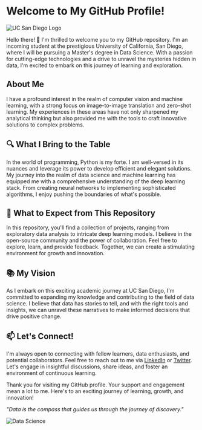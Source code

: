# Welcome to My GitHub Profile!

<img src="[https://upload.wikimedia.org/wikipedia/commons/thumb/9/9d/UCSD_Seal.svg/150px-UCSD_Seal.svg.png](https://www.google.com/imgres?imgurl=https%3A%2F%2Fdatascience.ucsd.edu%2Fwp-content%2Fuploads%2F2022%2F09%2FUCSanDiego_Halicioglu_BlueGold.png&tbnid=4Lk_keTSrLeWTM&vet=12ahUKEwiTj8m9zduAAxWCpkwKHfrYDfAQMygBegUIARDLAQ..i&imgrefurl=https%3A%2F%2Fdatascience.ucsd.edu%2F&docid=Ppnn_jjWeQeZtM&w=1531&h=331&q=uc%20san%20diego%20logo%20HDSI&ved=2ahUKEwiTj8m9zduAAxWCpkwKHfrYDfAQMygBegUIARDLAQ)" alt="UC San Diego Logo">

<p>Hello there! 👋 I'm thrilled to welcome you to my GitHub repository. I'm an incoming student at the prestigious University of California, San Diego, where I will be pursuing a Master's degree in Data Science. With a passion for cutting-edge technologies and a drive to unravel the mysteries hidden in data, I'm excited to embark on this journey of learning and exploration.</p>

## About Me

<p>I have a profound interest in the realm of computer vision and machine learning, with a strong focus on image-to-image translation and zero-shot learning. My experiences in these areas have not only sharpened my analytical thinking but also provided me with the tools to craft innovative solutions to complex problems.</p>

## 🔍 What I Bring to the Table

<p>In the world of programming, Python is my forte. I am well-versed in its nuances and leverage its power to develop efficient and elegant solutions. My journey into the realm of data science and machine learning has equipped me with a comprehensive understanding of the deep learning stack. From creating neural networks to implementing sophisticated algorithms, I enjoy pushing the boundaries of what's possible.</p>

## 🚀 What to Expect from This Repository

<p>In this repository, you'll find a collection of projects, ranging from exploratory data analysis to intricate deep learning models. I believe in the open-source community and the power of collaboration. Feel free to explore, learn, and provide feedback. Together, we can create a stimulating environment for growth and innovation.</p>

## 📚 My Vision

<p>As I embark on this exciting academic journey at UC San Diego, I'm committed to expanding my knowledge and contributing to the field of data science. I believe that data has stories to tell, and with the right tools and insights, we can unravel these narratives to make informed decisions that drive positive change.</p>

## 📫 Let's Connect!

<p>I'm always open to connecting with fellow learners, data enthusiasts, and potential collaborators. Feel free to reach out to me via <a href="https://www.linkedin.com/in/yourprofile">LinkedIn</a> or <a href="https://twitter.com/yourhandle">Twitter</a>. Let's engage in insightful discussions, share ideas, and foster an environment of continuous learning.</p>

<p>Thank you for visiting my GitHub profile. Your support and engagement mean a lot to me. Here's to an exciting journey of learning, growth, and innovation!</p>

<p><em>"Data is the compass that guides us through the journey of discovery."</em></p>

<img src="https://www.gstatic.com/webp/gallery3/2.png" alt="Data Science">

</body>
</html>
